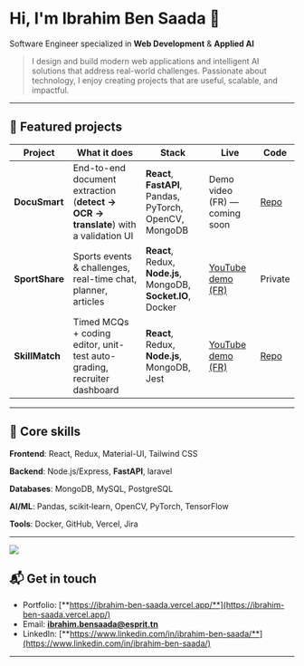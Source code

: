 # Hi, I'm **Ibrahim Ben Saada** 👋

Software Engineer specialized in **Web Development** & **Applied AI**

> I design and build modern web applications and intelligent AI solutions that address real-world challenges. Passionate about technology, I enjoy creating projects that are useful, scalable, and impactful.

---

## 🔭 Featured projects

| Project | What it does | Stack | Live | Code |
| --- | --- | --- | --- | --- |
| **DocuSmart** | End-to-end document extraction (**detect → OCR → translate**) with a validation UI | **React**, **FastAPI**, Pandas, PyTorch, OpenCV, MongoDB | Demo video (FR) — coming soon  | [Repo](https://github.com/brahim1219/DocuSmart) |
| **SportShare** | Sports events & challenges, real-time chat, planner, articles | **React**, Redux, **Node.js**, MongoDB, **Socket.IO**, Docker | [YouTube demo (FR)](https://www.youtube.com/watch?v=2MHQRFuO1wM&ab_channel=BrahimBenSaada) | Private |
| **SkillMatch** | Timed MCQs + coding editor, unit-test auto-grading, recruiter dashboard | **React**, Redux, **Node.js**, MongoDB, Jest | [YouTube demo (FR)](https://www.youtube.com/watch?v=KyhlMy31U90&ab_channel=BrahimBenSaada) | [Repo](https://github.com/brahim1219/SkillMatch) |


---

## 🧩 Core skills

**Frontend**: React, Redux, Material-UI, Tailwind CSS

**Backend**:  Node.js/Express, **FastAPI**, laravel

**Databases**: MongoDB, MySQL, PostgreSQL

**AI/ML**: Pandas, scikit‑learn, OpenCV, PyTorch, TensorFlow

**Tools**: Docker, GitHub, Vercel, Jira


---

<!-- # 📊 GitHub Stats:
![](https://github-readme-stats.vercel.app/api?username=brahim1219&theme=dark&hide_border=false&include_all_commits=true&count_private=true&cache_seconds=3600) -->
<!-- ![](https://nirzak-streak-stats.vercel.app/?user=brahim1219&theme=dark&hide_border=false)
![](https://github-readme-stats.vercel.app/api/top-langs/?username=brahim1219&theme=dark&hide_border=false&layout=compact&cache_seconds=3600)-->

[![](https://visitcount.itsvg.in/api?id=brahim1219&icon=0&color=0)](https://visitcount.itsvg.in)




## 📬 Get in touch

- Portfolio: [**https://ibrahim-ben-saada.vercel.app/**](https://ibrahim-ben-saada.vercel.app/)
- Email: [**ibrahim.bensaada@esprit.tn**](mailto\:ibrahim.bensaada@esprit.tn)
- LinkedIn: [**https://www.linkedin.com/in/ibrahim-ben-saada/**](https://www.linkedin.com/in/ibrahim-ben-saada/)

---

